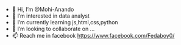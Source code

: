 - 👋 Hi, I’m @Mohi-Anando
- 👀 I’m interested in data analyst
- 🌱 I’m currently learning js,html,css,python
- 💞️ I’m looking to collaborate on ...
- 📫 Reach me in facebook https://www.facebook.com/Fedaboy0/ 


